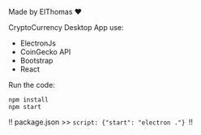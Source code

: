 Made by ElThomas ❤️

CryptoCurrency Desktop App use:
- ElectronJs
- CoinGecko API
- Bootstrap
- React

Run the code:
```
npm install
npm start
```

!! package.json >> ```script: {"start": "electron ."} ```!!